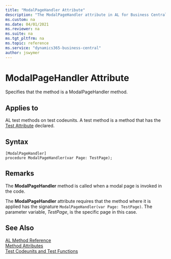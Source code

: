 ```yaml
---
title: "ModalPageHandler Attribute"
description: "The ModalPageHandler attribute in AL for Business Central"
ms.custom: na
ms.date: 04/01/2021
ms.reviewer: na
ms.suite: na
ms.tgt_pltfrm: na
ms.topic: reference
ms.service: "dynamics365-business-central"
author: jswymer
---
```


# ModalPageHandler Attribute

Specifies that the method is a ModalPageHandler method.

## Applies to  
AL test methods on test codeunits. A test method is a method that has the [Test Attribute](devenv-test-attribute.md) declared. 

## Syntax  
  
```AL
[ModalPageHandler]
procedure ModalPageHandler(var Page: TestPage);
```    
  
## Remarks

The **ModalPageHandler** method is called when a modal page is invoked in the code.

The **ModalPageHandler** attribute requires that the method where it is applied has the signature `ModalPageHandler(var Page: TestPage)`. The parameter variable, *TestPage*, is the specific page in this case.

## See Also

[AL Method Reference](../methods-auto/library.md)  
[Method Attributes](devenv-method-attributes.md)  
[Test Codeunits and Test Functions](../devenv-test-codeunits-and-test-methods.md)
